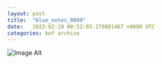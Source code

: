 ```yaml
---
layout:	post
title:	"blue_notes_0009"
date:	2023-02-19 00:52:03.179801467 +0000 UTC
categories:	kof archive
---
```


![Image Alt](https://k0f.github.io/assets/blue_notes_0009.png)
